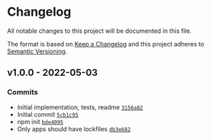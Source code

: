 # Changelog

All notable changes to this project will be documented in this file.

The format is based on [Keep a Changelog](https://keepachangelog.com/en/1.0.0/)
and this project adheres to [Semantic Versioning](https://semver.org/spec/v2.0.0.html).

## v1.0.0 - 2022-05-03

### Commits

- Initial implementation, tests, readme [`3156a82`](https://github.com/es-shims/Array.prototype.concat/commit/3156a82879c336005efc2fddf0c385b6a4b8d7df)
- Initial commit [`5cb1c95`](https://github.com/es-shims/Array.prototype.concat/commit/5cb1c959a8610a99dcc6777509f7c00265ddebee)
- npm init [`bde4095`](https://github.com/es-shims/Array.prototype.concat/commit/bde4095778e8ad03169cb2480b23cdd16e0d8bb5)
- Only apps should have lockfiles [`db3e682`](https://github.com/es-shims/Array.prototype.concat/commit/db3e682922d385535d47ded91bdbfdc0ca41c7f1)
